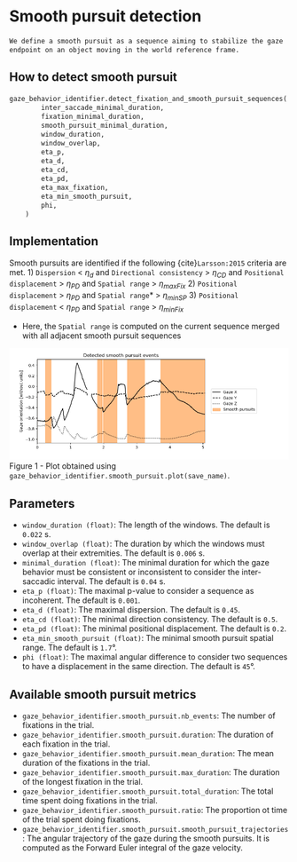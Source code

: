 # Smooth pursuit detection

```{admonition} Smooth pursuit definition
We define a smooth pursuit as a sequence aiming to stabilize the gaze endpoint on an object moving in the world reference frame.
```

## How to detect smooth pursuit
```python3 
gaze_behavior_identifier.detect_fixation_and_smooth_pursuit_sequences(
        inter_saccade_minimal_duration,
        fixation_minimal_duration,
        smooth_pursuit_minimal_duration,
        window_duration,
        window_overlap,
        eta_p,
        eta_d,
        eta_cd,
        eta_pd,
        eta_max_fixation,
        eta_min_smooth_pursuit,
        phi,
    )
```

## Implementation
Smooth pursuits are identified if the following {cite}`Larsson:2015` criteria are met.
    1) `Dispersion` < $\eta_d$ and `Directional consistency` > $\eta_{CD}$ and `Positional displacement` > $\eta_{PD}$ and `Spatial range` > $\eta_{maxFix}$
    2) `Positional displacement` > $\eta_{PD}$ and `Spatial range`* > $\eta_{minSP}$
    3) `Positional displacement` < $\eta_{PD}$ and `Spatial range` > $\eta_{minFix}$
* Here, the `Spatial range` is computed on the current sequence merged with all adjacent smooth pursuit sequences

![fixation_detection.png](../figures/fixation_detection.png)
Figure 1 - Plot obtained using `gaze_behavior_identifier.smooth_pursuit.plot(save_name)`.

## Parameters
- `window_duration (float)`: The length of the windows. The default is `0.022` s.
- `window_overlap (float)`: The duration by which the windows must overlap at their extremities. The default is `0.006` s.
- `minimal_duration (float)`: The minimal duration for which the gaze behavior must be consistent or inconsistent to consider the inter-saccadic interval. The default is `0.04` s.
- `eta_p (float)`: The maximal p-value to consider a sequence as incoherent. The default is `0.001`.
- `eta_d (float)`: The maximal dispersion. The default is `0.45`.
- `eta_cd (float)`: The minimal direction consistency. The default is `0.5`.
- `eta_pd (float)`: The minimal positional displacement. The default is `0.2`.
- `eta_min_smooth_pursuit (float)`: The minimal smooth pursuit spatial range. The default is `1.7`°.
- `phi (float)`: The maximal angular difference to consider two sequences to have a displacement in the same direction. The default is `45`°.

## Available smooth pursuit metrics
- `gaze_behavior_identifier.smooth_pursuit.nb_events`: The number of fixations in the trial.
- `gaze_behavior_identifier.smooth_pursuit.duration`: The duration of each fixation in the trial.
- `gaze_behavior_identifier.smooth_pursuit.mean_duration`: The mean duration of the fixations in the trial.
- `gaze_behavior_identifier.smooth_pursuit.max_duration`: The duration of the longest fixation in the trial.
- `gaze_behavior_identifier.smooth_pursuit.total_duration`: The total time spent doing fixations in the trial.
- `gaze_behavior_identifier.smooth_pursuit.ratio`: The proportion ot time of the trial spent doing fixations.
- `gaze_behavior_identifier.smooth_pursuit.smooth_pursuit_trajectories`: The angular trajectory of the gaze during the smooth pursuits. It is computed as the Forward Euler integral of the gaze velocity.

